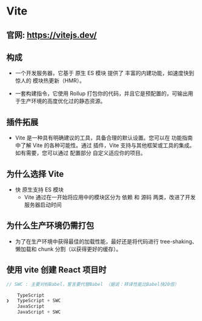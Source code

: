 # Vite

## 官网: https://vitejs.dev/

## 构成
- 一个开发服务器，它基于 原生 ES 模块 提供了 丰富的内建功能，如速度快到惊人的 模块热更新（HMR）。

- 一套构建指令，它使用 Rollup 打包你的代码，并且它是预配置的，可输出用于生产环境的高度优化过的静态资源。

## 插件拓展
- Vite 是一种具有明确建议的工具，具备合理的默认设置。您可以在 功能指南 中了解 Vite 的各种可能性。通过 插件，Vite 支持与其他框架或工具的集成。如有需要，您可以通过 配置部分 自定义适应你的项目。

## 为什么选择 Vite
- 快 原生支持 ES 模块
    - Vite 通过在一开始将应用中的模块区分为 依赖 和 源码 两类，改进了开发服务器启动时间

## 为什么生产环境仍需打包

- 为了在生产环境中获得最佳的加载性能，最好还是将代码进行 tree-shaking、懒加载和 chunk 分割（以获得更好的缓存）。

## 使用 vite 创建 React 项目时
```js
// SWC : 主要对标Babel，誓言要代替Babel （据说：转译性能比Babel快20倍）

    TypeScript
❯   TypeScript + SWC
    JavaScript
    JavaScript + SWC

```
